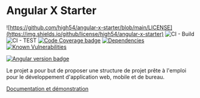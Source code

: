 # Angular X Starter

![https://github.com/high54/angular-x-starter/blob/main/LICENSE](https://img.shields.io/github/license/high54/angular-x-starter)
![CI - Build](https://github.com/high54/angular-x-starter/workflows/Build/badge.svg) ![CI - TEST](https://github.com/high54/angular-x-starter/workflows/Test/badge.svg)
[![Code Coverage badge](https://img.shields.io/badge/Coverage-89.79%25-brightgreen.svg)](https://shields.io/) [![Dependencies](https://david-dm.org/high54/angular-x-starter.svg)](https://david-dm.org/high54/angular-x-starter) [![Known Vulnerabilities](https://snyk.io/test/github/high54/angular-x-starter/badge.svg?targetFile=package.json)](https://snyk.io/test/github/high54/angular-x-starter?targetFile=package.json)


[![Angular version badge](https://img.shields.io/badge/Angular-11.1.2-blue)](https://shields.io/)


Le projet a pour but de proposer une structure de projet prête à l'emploi pour le développement d'application web, mobile et de bureau.

[Documentation et démonstration](https://angular-x-starter.netlify.app/fr/docs/presentation)

